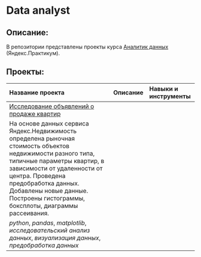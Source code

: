 # Data analyst

## Описание:
В репозитории представлены проекты курса [Аналитик данных](https://praktikum.yandex.ru/data-analyst/) (Яндекс.Практикум).

## Проекты:
| Название проекта | Описание | Навыки и инструменты | 
| :---------------------- | :---------------------- | :---------------------- |
| [Исследование объявлений о продаже квартир](big_cities_music) 
| На основе данных сервиса Яндекс.Недвижимость определена рыночная стоимость объектов недвижимости разного типа, типичные параметры квартир, в зависимости от удаленности от центра. Проведена предобработка данных. Добавлены новые данные. Построены гистограммы, боксплоты, диаграммы рассеивания.
| *python*, *pandas*, *matplotlib*, *исследовательский анализ данных*, *визуализация данных*, *предобработка данных* |
